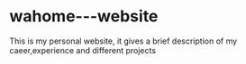 # wahome---website
This is my personal website, it gives a brief description of my caeer,experience and different projects 
